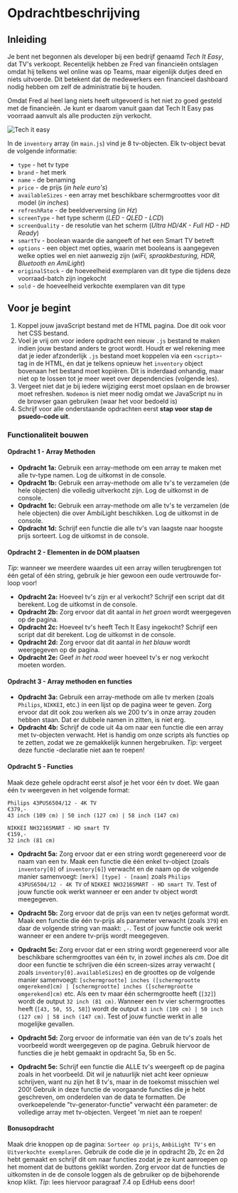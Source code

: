 # Opdrachtbeschrijving

## Inleiding

Je bent net begonnen als developer bij een bedrijf genaamd _Tech It Easy_, dat TV's verkoopt. Recentelijk hebben ze Fred
van financieën ontslagen omdat hij telkens wel online was op Teams, maar eigenlijk dutjes deed en niets uitvoerde. Dit
betekent dat de medewerkers een financieel dashboard nodig hebben om zelf de administratie bij te houden.

Omdat Fred al heel lang niets heeft uitgevoerd is het niet zo goed gesteld met de financieën. Je kunt er daarom vanuit
gaan dat Tech It Easy pas voorraad aanvult als alle producten zijn verkocht.

![Tech it easy](./assets/tech_it_easy.png)

In de `inventory` array (in `main.js`) vind je 8 tv-objecten. Elk tv-object bevat de volgende informatie:

* `type` - het tv type
* `brand` - het merk
* `name` - de benaming
* `price` - de prijs (_in hele euro's_)
* `availableSizes` - een array met beschikbare schermgroottes voor dit model (_in inches_)
* `refreshRate` - de beeldverversing (_in Hz_)
* `screenType` - het type scherm (_LED - QLED - LCD_)
* `screenQuality` - de resolutie van het scherm (_Ultra HD/4K - Full HD - HD Ready_)
* `smartTv` - boolean waarde die aangeeft of het een Smart TV betreft
* `options` - een object met opties, waarin met booleans is aangegeven welke opties wel en niet aanwezig zijn (_wiFi,
  spraakbesturing, HDR, Bluetooth en AmiLight_)
* `originalStock` - de hoeveelheid exemplaren van dit type die tijdens deze voorraad-batch zijn ingekocht
* `sold` - de hoeveelheid verkochte exemplaren van dit type

## Voor je begint

1. Koppel jouw javaScript bestand met de HTML pagina. Doe dit ook voor het CSS bestand.
2. Voel je vrij om voor iedere opdracht een nieuw `.js` bestand te maken indien jouw bestand anders te groot wordt.
   Houdt er wel rekening mee dat je ieder afzonderlijk `.js` bestand moet koppelen via een `<script>`-tag in de HTML, én
   dat je telkens opnieuw het `inventory` object bovenaan het bestand moet kopiëren. Dit is inderdaad onhandig, maar
   niet op te lossen tot je meer weet over dependencies (volgende les).
3. Vergeet niet dat je bij iedere wijziging eerst moet opslaan en de browser moet refreshen. `Nodemon` is niet meer
   nodig omdat we JavaScript nu in de browser gaan gebruiken (waar het voor bedoeld is)
4. Schrijf voor alle onderstaande opdrachten eerst **stap voor stap de psuedo-code uit**.

### Functionaliteit bouwen

#### Opdracht 1 - Array Methoden

* **Opdracht 1a:** Gebruik een array-methode om een array te maken met alle tv-type namen. Log de uitkomst in de
  console.
* **Opdracht 1b:** Gebruik een array-methode om alle tv's te verzamelen (de hele objecten) die volledig uitverkocht
  zijn. Log de uitkomst in de console.
* **Opdracht 1c:** Gebruik een array-methode om alle tv's te verzamelen (de hele objecten) die over AmbiLight
  beschikken. Log de uitkomst in de console.
* **Opdracht 1d:** Schrijf een functie die alle tv's van laagste naar hoogste prijs sorteert. Log de uitkomst in de
  console.

#### Opdracht 2 - Elementen in de DOM plaatsen
_Tip_: wanneer we meerdere waardes uit een array willen terugbrengen tot één getal of één string, gebruik je hier gewoon
een oude vertrouwde for-loop voor!

* **Opdracht 2a:** Hoeveel tv's zijn er al verkocht? Schrijf een script dat dit berekent. Log de uitkomst in de console.
* **Opdracht 2b:** Zorg ervoor dat dit aantal _in het groen_ wordt weergegeven op de pagina.
* **Opdracht 2c:** Hoeveel tv's heeft Tech It Easy ingekocht? Schrijf een script dat dit berekent. Log de uitkomst in de
  console.
* **Opdracht 2d:** Zorg ervoor dat dit aantal _in het blauw_ wordt weergegeven op de pagina.
* **Opdracht 2e:** Geef _in het rood_ weer hoeveel tv's er nog verkocht moeten worden.

#### Opdracht 3 - Array methoden en functies
* **Opdracht 3a:** Gebruik een array-methode om alle tv merken (zoals `Philips`, `NIKKEI`, etc.) in een lijst op de
  pagina weer te geven. Zorg ervoor dat dit ook zou werken als we 200 tv's in onze array zouden hebben staan. Dat er
  dubbele namen in zitten, is niet erg.
* **Opdracht 4b:** Schrijf de code uit 4a om naar een functie die een array met tv-objecten verwacht. Het is handig om
  onze scripts als functies op te zetten, zodat we ze gemakkelijk kunnen hergebruiken. _Tip_: vergeet deze functie
  -declaratie niet aan te roepen!

#### Opdracht 5 - Functies

Maak deze gehele opdracht eerst alsof je het voor één tv doet. We gaan één tv weergeven in het volgende format:

  ```
  Philips 43PUS6504/12 - 4K TV
  €379,-
  43 inch (109 cm) | 50 inch (127 cm) | 58 inch (147 cm)
  
  NIKKEI NH3216SMART - HD smart TV
  €159,-
  32 inch (81 cm)
  ```

* **Opdracht 5a:** Zorg ervoor dat er een string wordt gegenereerd voor de naam van een tv. Maak een functie die één
  enkel tv-object (zoals `inventory[0]` of `inventory[6]`) verwacht en de naam op de volgende manier
  samenvoegt: `[merk] [type] - [naam]` zoals `Philips 43PUS6504/12 - 4K TV` of `NIKKEI NH3216SMART - HD smart TV`. Test
  of jouw functie ook werkt wanneer er een ander tv object wordt meegegeven.

* **Opdracht 5b:** Zorg ervoor dat de prijs van een tv netjes geformat wordt. Maak een functie die één tv-prijs als
  parameter verwacht (zoals `379`) en daar de volgende string van maakt: `,-`. Test of jouw functie ook werkt
  wanneer er een andere tv-prijs wordt meegegeven.

* **Opdracht 5c:** Zorg ervoor dat er een string wordt gegenereerd voor alle beschikbare schermgroottes van één tv, in
  zowel _inches_ als _cm_. Doe dit door een functie te schrijven die één screen-sizes array verwacht (
  zoals `inventory[0].availableSizes`) en de groottes op de volgende manier
  samenvoegt: `[schermgrootte] inches ([schermgrootte omgerekend]cm) | [schermgrootte] inches ([schermgrootte omgerekend]cm)`
  etc. Als een tv maar één schermgrootte heeft (`[32]`) wordt de output `32 inch (81 cm)`. Wanneer een tv vier
  schermgroottes heeft (`[43, 50, 55, 58]`) wordt de output `43 inch (109 cm) | 50 inch (127 cm) | 58 inch (147 cm)`.
  Test of jouw functie werkt in alle mogelijke gevallen.

* **Opdracht 5d:** Zorg ervoor de informatie van één van de tv's zoals het voorbeeld wordt weergegeven op de pagina.
  Gebruik hiervoor de functies die je hebt gemaakt in opdracht 5a, 5b en 5c.

* **Opdracht 5e:** Schrijf een functie die ALLE tv's weergeeft op de pagina zoals in het voorbeeld. Dit wil je
  natuurlijk niet acht keer opnieuw schrijven, want nu zijn het 8 tv's, maar in de toekomst misschien wel 200!
  Gebruik in deze functie de voorgaande functies die je hebt geschreven, om onderdelen van de data te formatten. De
  overkoepelende "tv-generator-functie" verwacht één parameter: de volledige array met tv-objecten. Vergeet 'm niet aan
  te roepen!

#### Bonusopdracht

Maak drie knoppen op de pagina: `Sorteer op prijs`, `AmbiLight TV's` en `Uitverkochte exemplaren`. Gebruik de code die
je in opdracht 2b, 2c en 2d hebt gemaakt en schrijf dit om naar functies zodat je ze kunt aanroepen op het moment dat de
buttons geklikt worden. Zorg ervoor dat de functies de uitkomsten in de de console loggen als de gebruiker op de
bijbehorende knop klikt. _Tip_: lees hiervoor paragraaf 7.4 op EdHub eens door!